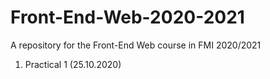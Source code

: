 # Front-End-Web-2020-2021
A repository for the Front-End Web course in FMI 2020/2021

1. Practical 1 (25.10.2020)
